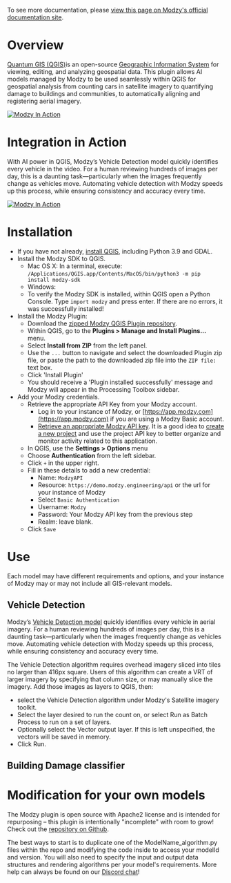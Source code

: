 To see more documentation, please [view this page on Modzy's official documentation site](https://docs.modzy.com/docs/qgis).

# Overview

[Quantum GIS (QGIS)](https://qgis.org)is an open-source [Geographic Information System](https://en.wikipedia.org/wiki/Geographic_information_system) for viewing, editing, and analyzing geospatial data. This plugin allows AI models managed by Modzy to be used seamlessly within QGIS for geospatial analysis from counting cars in satellite imagery to quantifying damage to buildings and communities, to automatically aligning and registering aerial imagery. 

[![Modzy In Action](hhttps://files.readme.io/1a9ebd1-Screen_Shot_2021-07-30_at_8.13.07_AM.png)](https://docs.modzy.com/docs/qgis)

# Integration in Action

With AI power in QGIS, Modzy’s Vehicle Detection model quickly identifies every vehicle in the video. For a human reviewing hundreds of images per day, this is a daunting task—particularly when the images frequently change as vehicles move. Automating vehicle detection with Modzy speeds up this process, while ensuring consistency and accuracy every time.

[![Modzy In Action](https://img.youtube.com/vi/0CjHcPwdA0w/0.jpg)](https://www.youtube.com/watch?v=0CjHcPwdA0w)

# Installation 

- If you have not already, [install QGIS](https://qgis.org/en/site/forusers/download.html), including Python 3.9 and GDAL.
- Install the Modzy SDK to QGIS. 
    - Mac OS X: In a terminal, execute: `/Applications/QGIS.app/Contents/MacOS/bin/python3 -m pip install modzy-sdk`
    - Windows: 
    - To verify the Modzy SDK is installed, within QGIS open a Python Console. Type `import modzy` and press enter. If there are no errors, it was successfully installed!
- Install the Modzy Plugin:
    - Download the [zipped Modzy QGIS Plugin repository](https://github.com/modzy/Modzy-QGIS-Plugin/archive/refs/heads/main.zip).
    - Within QGIS, go to the **Plugins > Manage and Install Plugins...** menu. 
    - Select **Install from ZIP** from the left panel.
    - Use the `...` button to navigate and select the downloaded Plugin zip file, or paste the path to the downloaded zip file into the `ZIP file:` text box. 
    - Click 'Install Plugin'
    - You should receive a 'Plugin installed successfully' message and Modzy will appear in the Processing Toolbox sidebar.
- Add your Modzy credentials.
    - Retrieve the appropriate API Key from your Modzy account. 
         - Log in to your instance of Modzy, or [https://app.modzy.com](https://app.modzy.com) if you are using a Modzy Basic account.
         - [Retrieve an appropriate Modzy API key](https://docs.modzy.com/docs/getting-started#key-download-your-api-key). It is a good idea to [create a new project](https://docs.modzy.com/docs/projects-3) and use the project API key to better organize and monitor activity related to this application.
    - In QGIS, use the **Settings > Options** menu
    - Choose **Authentication** from the left sidebar.
    - Click `+` in the upper right. 
    - Fill in these details to add a new credential: 
        - Name: `ModzyAPI`
        - Resource: `https://demo.modzy.engineering/api` or the url for your instance of Modzy
        - Select `Basic Authentication`
        - Username: `Modzy`
        - Password: Your Modzy API key from the previous step
        - Realm: leave blank.
    - Click `Save`

# Use
Each model may have different requirements and options, and your instance of Modzy may or may not include all GIS-relevant models. 


## Vehicle Detection
Modzy’s [Vehicle Detection model]() quickly identifies every vehicle in aerial imagery. For a human reviewing hundreds of images per day, this is a daunting task—particularly when the images frequently change as vehicles move. Automating vehicle detection with Modzy speeds up this process, while ensuring consistency and accuracy every time.  

The Vehicle Detection algorithm requires overhead imagery sliced into tiles no larger than 416px square. Users of this algorithm can create a VRT of larger imagery by specifying that column size, or may manually slice the imagery. Add those images as layers to QGIS, then:
- select the Vehicle Detection algorithm under Modzy's Satellite imagery toolkit. 
- Select the layer desired to run the count on, or select Run as Batch Process to run on a set of layers.
- Optionally select the Vector output layer. If this is left unspecified, the vectors will be saved in memory.
- Click Run.


## Building Damage classifier




# Modification for your own models

The Modzy plugin is open source with Apache2 license and is intended for repurposing – this plugin is intentionally "incomplete" with room to grow! Check out the [repository on Github](https://github.com/modzy/Modzy-QGIS-Plugin/). 

The best ways to start is to duplicate one of the ModelName_algorithm.py files within the repo and modifying the code inside to access your modelId and version. You will also need to specify the input and output data structures and rendering algorithms per your model's requirements. More help can always be found on our [Discord chat](https://discord.gg/Q7VrCDeW53)!